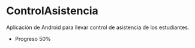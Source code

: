# ControlAsistencia
Aplicación de Android para llevar control de asistencia de los estudiantes.

- Progreso 
50%
